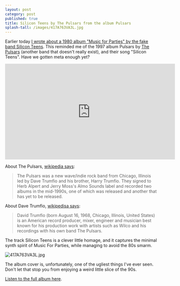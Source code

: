 ```yaml
---
layout: post
category: post
published: true
title: Silicon Teens by The Pulsars from the album Pulsars
splash-tall: /images/417A763VA3L.jpg
---
```

Earlier today [I wrote about a 1980 album "Music for Parties" by the fake band Silicon Teens](http://ajroach42.github.io/music-for-parties-minimalist-1980-synthpop-from-silicon-teens/). This reminded me of the 1997 album Pulsars by [The Pulsars](https://en.wikipedia.org/wiki/The_Pulsars) (another band that doesn't really exist), and their song "Silicon Teens". Have we gotten meta enough yet? 

<iframe width="560" height="315" src="https://www.youtube.com/embed/_yVc2xpFZe4" frameborder="0" allowfullscreen></iframe>

About The Pulsars, [wikipedia says](https://en.wikipedia.org/wiki/The_Pulsars): 

> The Pulsars was a new wave/indie rock band from Chicago, Illinois led by Dave Trumfio and his brother, Harry Trumfio. They signed to Herb Alpert and Jerry Moss's Almo Sounds label and recorded two albums in the mid-1990s, one of which was released and another that has yet to be released.

About Dave Trumfio, [wikipedisa says](https://en.wikipedia.org/wiki/Dave_Trumfio): 

> David Trumfio (born August 16, 1968, Chicago, Illinois, United States) is an American record producer, mixer, engineer and musician best known for his production work with artists such as Wilco and his recordings with his own band The Pulsars.


The track Silicon Teens is a clever little homage, and it captures the minimal synth spirit of Music For Parties, while managing to avoid the 80s smarm. 

![417A763VA3L.jpg]({{site.baseurl}}/images/417A763VA3L.jpg)

The album cover is, unfortunately, one of the ugliest things I've ever seen. Don't let that stop you from enjoying a weird little slice of the 90s. 

[Listen to the full album here](https://www.youtube.com/watch?v=gNC8kn5unWw).
